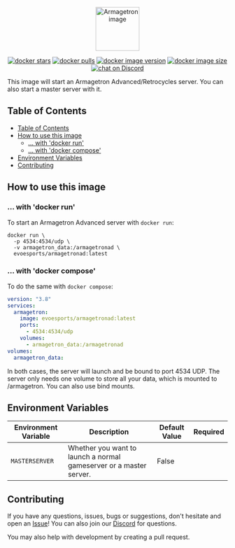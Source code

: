 <p align="center">
  <img src="https://github-production-user-asset-6210df.s3.amazonaws.com/4627720/239994145-589884d2-3f0f-4ae0-8926-c015cbd3bcb3.png?raw=true" alt="Armagetron image" height="100"/>
</p>
<p align="center">
    <a href="https://hub.docker.com/r/evoesports/armagetronad">
        <img src="https://img.shields.io/docker/stars/evoesports/armagetronad?&style=flat-square"
            alt="docker stars"></a>
    <a href="https://hub.docker.com/r/evoesports/armagetronad">
        <img src="https://img.shields.io/docker/pulls/evoesports/armagetronad?style=flat-square"
            alt="docker pulls"></a>
    <a href="https://hub.docker.com/r/evoesports/armagetronad">
        <img src="https://img.shields.io/docker/v/evoesports/armagetronad?style=flat-square"
            alt="docker image version"></a>
    <a href="https://hub.docker.com/r/evoesports/armagetronad">
        <img src="https://img.shields.io/docker/image-size/evoesports/armagetronad?style=flat-square"
            alt="docker image size"></a>
    <a href="https://discord.gg/evoesports">
        <img src="https://img.shields.io/discord/384138149686935562?color=%235865F2&label=discord&logo=discord&logoColor=%23ffffff&style=flat-square"
            alt="chat on Discord"></a>
</p>
This image will start an Armagetron Advanced/Retrocycles server. You can also start a master server with it.

## Table of Contents
- [Table of Contents](#table-of-contents)
- [How to use this image](#how-to-use-this-image)
  - [... with 'docker run'](#-with-docker-run)
  - [... with 'docker compose'](#-with-docker-compose)
- [Environment Variables](#environment-variables)
- [Contributing](#contributing)


## How to use this image
### ... with 'docker run'
To start an Armagetron Advanced server with `docker run`:
```shell
docker run \
  -p 4534:4534/udp \
  -v armagetron_data:/armagetronad \
  evoesports/armagetronad:latest
```

### ... with 'docker compose'
To do the same with `docker compose`:
```yaml
version: "3.8"
services:
  armagetron:
    image: evoesports/armagetronad:latest
    ports:
      - 4534:4534/udp
    volumes:
      - armagetron_data:/armagetronad
volumes:
  armagetron_data:
```
In both cases, the server will launch and be bound to port 4534 UDP.
The server only needs one volume to store all your data, which is mounted to /armagetron. You can also use bind mounts.

## Environment Variables
| **Environment Variable**         | **Description**                                                                                                               | **Default Value**    | **Required** |
|----------------------------------|-------------------------------------------------------------------------------------------------------------------------------|--------------------------|:------------:|
| `MASTERSERVER`                   | Whether you want to launch a normal gameserver or a master server.                                                                          | False                     |              |

## Contributing
If you have any questions, issues, bugs or suggestions, don't hesitate and open an [Issue](https://github.com/evoesports/docker-armagetronad/issues/new)! You can also join our [Discord](https://discord.gg/evoesports) for questions.

You may also help with development by creating a pull request.
